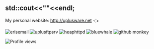 ## std::cout<<"<script>console.log('👋hello world!');</script>"<<endl;

My personal website: http://uplusware.net :point_left: 

![erisemail](http://uplusware.net/images/erisemail.png) ![uplusftpsrv](http://uplusware.net/images/uplusftpsrv.png) ![heaphttpd](http://uplusware.net/images/heaphttpd.png) ![bluewhale](http://uplusware.net/images/bluewhale.png) ![github monkey](http://uplusware.net/images/github_monkey.png)

![Profile views](https://gpvc.arturio.dev/uplusware)

